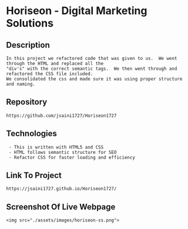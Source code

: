 
# Horiseon - Digital Marketing Solutions

## Description
```
In this project we refactored code that was given to us.  We went through the HTML and replaced all the
"div's" with the correct semantic tags.  We then went through and refactored the CSS file included.
We consolidated the css and made sure it was using proper structure and naming.
```

## Repository
```
https://github.com/jsaini1727/Horiseon1727
```

## Technologies
```
 - This is written with HTML5 and CSS 
 - HTML follows semantic structure for SEO
 - Refactor CSS for faster loading and efficiency

```

## Link To Project
```
https://jsaini1727.github.io/Horiseon1727/
```

## Screenshot Of Live Webpage
```
<img src="./assets/images/horiseon-ss.png">
```
